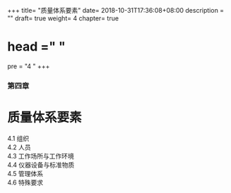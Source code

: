 +++
title= "质量体系要素"
date= 2018-10-31T17:36:08+08:00
description = ""
draft= true
weight= 4
chapter= true
# head ="<label></label> "
pre = "4 "
+++

### 第四章
# 质量体系要素
4.1 组织  
4.2 人员  
4.3 工作场所与工作环境  
4.4 仪器设备与标准物质  
4.5 管理体系  
4.6 特殊要求  
